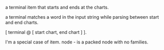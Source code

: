 a terminal item that starts and ends at the charts.

a terminal matches a word in the input string while parsing between start and end charts.

[  terminal  @ [ start chart, end chart ] ].

I'm a special case of item.
node 
	- is a packed node with no families.
	
